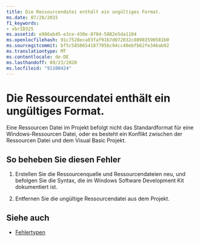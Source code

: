 ```yaml
---
title: Die Ressourcendatei enthält ein ungültiges Format.
ms.date: 07/20/2015
f1_keywords:
- vbrID325
ms.assetid: e986ab45-e3ce-430e-8704-5882e5da1104
ms.openlocfilehash: 91c7528eca03faf91b7d072032c80903590581b0
ms.sourcegitcommit: bf5c5850654187705bc94cc40ebfb62fe346ab02
ms.translationtype: MT
ms.contentlocale: de-DE
ms.lasthandoff: 09/23/2020
ms.locfileid: "91100424"
---
```

# <a name="format-not-valid-in-resource-file"></a>Die Ressourcendatei enthält ein ungültiges Format.

Eine Ressourcen Datei im Projekt befolgt nicht das Standardformat für eine Windows-Ressourcen Datei, oder es besteht ein Konflikt zwischen der Ressourcen Datei und dem Visual Basic Projekt.  
  
## <a name="to-correct-this-error"></a>So beheben Sie diesen Fehler  
  
1. Erstellen Sie die Ressourcenquelle und Ressourcendateien neu, und befolgen Sie die Syntax, die im Windows Software Development Kit dokumentiert ist.  
  
2. Entfernen Sie die ungültige Ressourcendatei aus dem Projekt.  
  
## <a name="see-also"></a>Siehe auch

- [Fehlertypen](../programming-guide/language-features/error-types.md)
